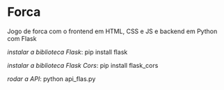 # Forca
Jogo de forca com o frontend em HTML, CSS e JS e backend em Python com Flask

*instalar a biblioteca Flask*: 
pip install flask

*instalar a biblioteca Flask Cors*: 
pip install flask_cors

*rodar a API*: 
python api_flas.py
